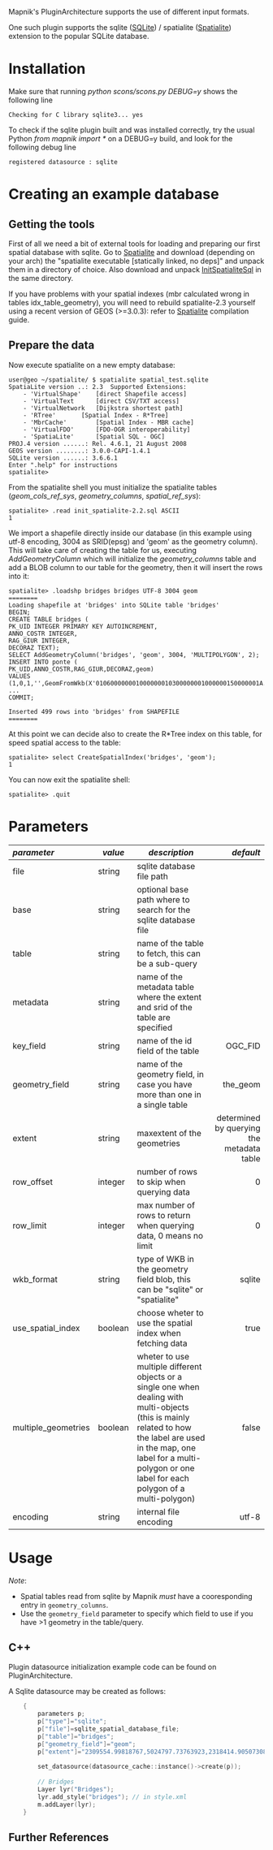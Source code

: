 <!-- Name: SQLite -->
<!-- Version: 11 -->
<!-- Last-Modified: 2010/11/13 10:07:41 -->
<!-- Author: kunitoki -->


Mapnik's PluginArchitecture supports the use of different input formats.

One such plugin supports the sqlite ([SQLite](http://en.wikipedia.org/wiki/SQLite)) / spatialite ([Spatialite](http://www.gaia-gis.it/spatialite)) extension to the popular SQLite database.

# Installation

Make sure that running _python scons/scons.py DEBUG=y_ shows the following line

    Checking for C library sqlite3... yes

To check if the sqlite plugin built and was installed correctly, try the usual Python _from mapnik import *_ on a DEBUG=y build, and look for the following debug line

    registered datasource : sqlite

# Creating an example database

## Getting the tools

First of all we need a bit of external tools for loading and preparing our first spatial database with sqlite.
Go to [Spatialite](http://www.gaia-gis.it/spatialite-2.3/) and download (depending on your arch) the "spatialite executable [statically linked, no deps]" and unpack them in a directory of choice. Also download and unpack [InitSpatialiteSql](http://www.gaia-gis.it/spatialite/init_spatialite-2.2.sql.zip) in the same directory.

If you have problems with your spatial indexes (mbr calculated wrong in tables idx_table_geometry), you will need to rebuild spatialite-2.3 yourself using a recent version of GEOS (>=3.0.3): refer to [Spatialite](http://www.gaia-gis.it/spatialite-2.3) compilation guide.

## Prepare the data

Now execute spatialite on a new empty database:

    user@geo ~/spatialite/ $ spatialite spatial_test.sqlite
    SpatiaLite version ..: 2.3	Supported Extensions:
    	- 'VirtualShape'	[direct Shapefile access]
    	- 'VirtualText		[direct CSV/TXT access]
    	- 'VirtualNetwork	[Dijkstra shortest path]
    	- 'RTree'		[Spatial Index - R*Tree]
    	- 'MbrCache'		[Spatial Index - MBR cache]
    	- 'VirtualFDO'		[FDO-OGR interoperability]
    	- 'SpatiaLite'		[Spatial SQL - OGC]
    PROJ.4 version ......: Rel. 4.6.1, 21 August 2008
    GEOS version ........: 3.0.0-CAPI-1.4.1
    SQLite version ......: 3.6.6.1
    Enter ".help" for instructions
    spatialite> 

From the spatialite shell you must initialize the spatialite tables (_geom_cols_ref_sys_, _geometry_columns_, _spatial_ref_sys_):

    spatialite> .read init_spatialite-2.2.sql ASCII
    1

We import a shapefile directly inside our database (in this example using utf-8 encoding, 3004 as SRID(epsg) and 'geom' as the geometry column). This will take care of creating the table for us, executing *AddGeometryColumn* which will initialize the _geometry_columns_ table and add a BLOB column to our table for the geometry, then it will insert the rows into it:

    spatialite> .loadshp bridges bridges UTF-8 3004 geom
    ========
    Loading shapefile at 'bridges' into SQLite table 'bridges'
    BEGIN;
    CREATE TABLE bridges (
    PK_UID INTEGER PRIMARY KEY AUTOINCREMENT,
    ANNO_COSTR INTEGER,
    RAG_GIUR INTEGER,
    DECORAZ TEXT);
    SELECT AddGeometryColumn('bridges', 'geom', 3004, 'MULTIPOLYGON', 2);
    INSERT INTO ponte (
    PK_UID,ANNO_COSTR,RAG_GIUR,DECORAZ,geom)
    VALUES (1,0,1,'',GeomFromWkb(X'010600000001000000010300000001000000150000001A...',3004));
    ...
    COMMIT;
    
    Inserted 499 rows into 'bridges' from SHAPEFILE
    ========

At this point we can decide also to create the R*Tree index on this table, for speed spatial access to the table:

    spatialite> select CreateSpatialIndex('bridges', 'geom');
    1

You can now exit the spatialite shell:

    spatialite> .quit

# Parameters

| *parameter*       | *value*  | *description* | *default* |
|:------------------|----------|---------------|----------:|
| file                  | string       | sqlite database file path | |
| base                  | string       | optional base path where to search for the sqlite database file | |
| table                 | string       | name of the table to fetch, this can be a sub-query | |
| metadata              | string       | name of the metadata table where the extent and srid of the table are specified | |
| key_field             | string       | name of the id field of the table | OGC_FID | 
| geometry_field        | string       | name of the geometry field, in case you have more than one in a single table | the_geom |
| extent                | string       | maxextent of the geometries | determined by querying the metadata table |
| row_offset            | integer      | number of rows to skip when querying data | 0 |
| row_limit             | integer      | max number of rows to return when querying data, 0 means no limit | 0 |
| wkb_format            | string       | type of WKB in the geometry field blob, this can be "sqlite" or "spatialite" | sqlite |
| use_spatial_index     | boolean      | choose wheter to use the spatial index when fetching data | true |
| multiple_geometries   | boolean      | wheter to use multiple different objects or a single one when dealing with multi-objects (this is mainly related to how the label are used in the map, one label for a multi-polygon or one label for each polygon of a multi-polygon)| false |
| encoding              | string       | internal file encoding | utf-8 |

# Usage

*Note*: 
 * Spatial tables read from sqlite by Mapnik _must_ have a cooresponding entry in `geometry_columns`.
 * Use the `geometry_field` parameter to specify which field to use if you have >1 geometry in the table/query.

## C++

Plugin datasource initialization example code can be found on PluginArchitecture.

A Sqlite datasource may be created as follows:

```cpp
    {
        parameters p;
        p["type"]="sqlite";
        p["file"]=sqlite_spatial_database_file;
        p["table"]="bridges";
        p["geometry_field"]="geom";
        p["extent"]="2309554.99818767,5024797.73763923,2318414.90507308,5040447.94690007";
    
        set_datasource(datasource_cache::instance()->create(p));
    
        // Bridges
        Layer lyr("Bridges");
        lyr.add_style("bridges"); // in style.xml
        m.addLayer(lyr);
    }
```

## Further References
